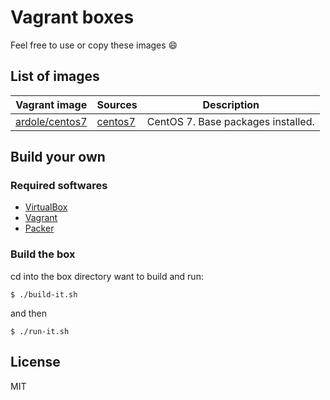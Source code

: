 # Vagrant boxes

Feel free to use or copy these images :smile:

## List of images

|Vagrant image|Sources|Description|
|---|---|---|
|[ardole/centos7](https://app.vagrantup.com/ardole/boxes/centos7)|[centos7](./centos7/)|CentOS 7. Base packages installed.|

## Build your own 

### Required softwares

- [VirtualBox](https://www.virtualbox.org/)
- [Vagrant](http://vagrantup.com/)
- [Packer](http://www.packer.io/)

### Build the box

cd into the box directory want to build and run:

```
$ ./build-it.sh
```

and then

```
$ ./run-it.sh
```

## License

MIT